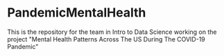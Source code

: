 # PandemicMentalHealth
This is the repository for the team in Intro to Data Science working on the project "Mental Health Patterns Across The US During The COVID-19 Pandemic"

